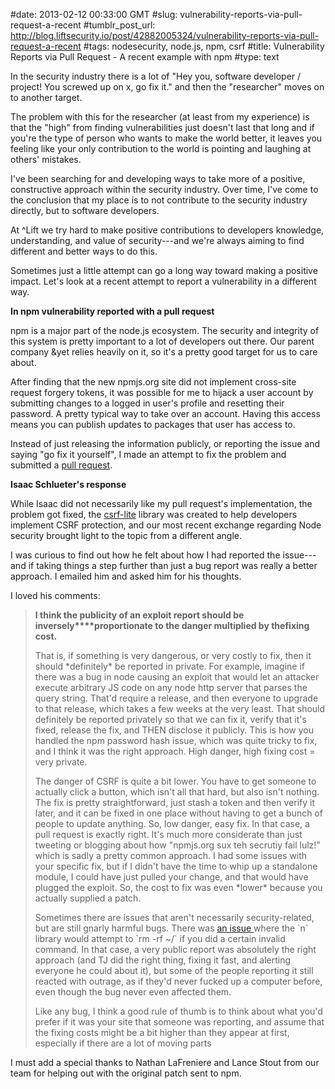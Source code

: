 #date: 2013-02-12 00:33:00 GMT
#slug: vulnerability-reports-via-pull-request-a-recent
#tumblr_post_url: http://blog.liftsecurity.io/post/42882005324/vulnerability-reports-via-pull-request-a-recent
#tags: nodesecurity, node.js, npm, csrf
#title: Vulnerability Reports via Pull Request - A recent example with npm
#type: text

In the security industry there is a lot of "Hey you, software developer / project! You screwed up on x, go fix it." and then the "researcher" moves on to another target. 

The problem with this for the researcher (at least from my experience) is that the "high" from finding vulnerabilities just doesn't last that long and if you're the type of person who wants to make the world better, it leaves you feeling like your only contribution to the world is pointing and laughing at others' mistakes.

I've been searching for and developing ways to take more of a positive, constructive approach within the security industry. Over time, I've come to the conclusion that my place is to not contribute to the security industry directly, but to software developers.

At ^Lift we try hard to make positive contributions to developers knowledge, understanding, and value of security---and we're always aiming to find different and better ways to do this.

Sometimes just a little attempt can go a long way toward making a positive impact. Let's look at a recent attempt to report a vulnerability in a different way.

**In npm vulnerability reported with a pull request**

npm is a major part of the node.js ecosystem. The security and integrity of this system is pretty important to a lot of developers out there. Our parent company &yet relies heavily on it, so it's a pretty good target for us to care about.

After finding that the new npmjs.org site did not implement cross-site request forgery tokens, it was possible for me to hijack a user account by submitting changes to a logged in user's profile and resetting their password. A pretty typical way to take over an account. Having this access means you can publish updates to packages that user has access to.

Instead of just releasing the information publicly, or reporting the issue and saying "go fix it yourself", I made an attempt to fix the problem and submitted a [pull request][0].

**Isaac Schlueter's response**

While Isaac did not necessarily like my pull request's implementation, the problem got fixed, the [csrf-lite][1] library was created to help developers implement CSRF protection, and our most recent exchange regarding Node security brought light to the topic from a different angle. 

I was curious to find out how he felt about how I had reported the issue---and if taking things a step further than just a bug report was really a better approach. I emailed him and asked him for his thoughts. 

I loved his comments:

> **I think the publicity of an exploit report should be inversely****proportionate to the danger ****multiplied by the****fixing cost.**
> 
> That is, if something is very dangerous, or very costly to fix, then it should \*definitely\* be reported in private.  For example, imagine if there was a bug in node causing an exploit that would let an attacker execute arbitrary JS code on any node http server that parses the query string. That'd require a release, and then everyone to upgrade to that release, which takes a few weeks at the very least. That should definitely be reported privately so that we can fix it, verify that it's fixed, release the fix, and THEN disclose it publicly.  This is how you handled the npm password hash issue, which was quite tricky to fix, and I think it was the right approach. High danger, high fixing cost = very private.
> 
> The danger of CSRF is quite a bit lower.  You have to get someone to actually click a button, which isn't all that hard, but also isn't nothing.  The fix is pretty straightforward, just stash a token and then verify it later, and it can be fixed in one place without having to get a bunch of people to update anything.  So, low danger, easy fix.  In that case, a pull request is exactly right.  It's much more considerate than just tweeting or blogging about how "npmjs.org sux teh secrutiy fail lulz!" which is sadly a pretty common approach.  I had some issues with your specific fix, but if I didn't have the time to whip up a standalone module, I could have just pulled your change, and that would have plugged the exploit.  So, the cost to fix was even \*lower\* because you actually supplied a patch.
> 
> Sometimes there are issues that aren't necessarily security-related, but are still gnarly harmful bugs.  There was [an issue ][2]where the \`n\` library would attempt to \`rm -rf ~/\` if you did a certain invalid command.  In that case, a very public report was absolutely the right approach (and TJ did the right thing, fixing it fast, and alerting everyone he could about it), but some of the people reporting it still reacted with outrage, as if they'd never fucked up a computer before, even though the bug never even affected them.
> 
> Like any bug, I think a good rule of thumb is to think about what you'd prefer if it was your site that someone was reporting, and assume that the fixing costs might be a bit higher than they appear at first, especially if there are a lot of moving parts
> 

I must add a special thanks to Nathan LaFreniere and Lance Stout from our team for helping out with the original patch sent to npm.

[0]: https://github.com/isaacs/npm-www/pull/229
[1]: https://npmjs.org/package/csrf-lite
[2]: https://github.com/visionmedia/n/issues/86